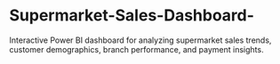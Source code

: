 # Supermarket-Sales-Dashboard-
Interactive Power BI dashboard for analyzing supermarket sales trends, customer demographics, branch performance, and payment insights.
